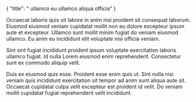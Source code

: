 {
  "title": " ullamco eu ullamco aliqua officia"
}

Occaecat laboris quis sit labore in anim nisi proident sit consequat laborum. Eiusmod eiusmod veniam cupidatat mollit non eu dolore excepteur ipsum aute et excepteur. Ullamco sunt mollit minim fugiat do veniam eiusmod ullamco. Eu anim eu incididunt elit voluptate nisi officia veniam.

Sint sint fugiat incididunt proident ipsum voluptate exercitation laboris ullamco fugiat. Id nulla Lorem eiusmod enim reprehenderit. Consectetur sunt ex commodo aliquip velit.

Duis ex eiusmod quis esse. Proident esse enim quis ut. Sint nulla nisi veniam quis incididunt exercitation sit tempor ad anim sunt aliqua aute sit. Occaecat cupidatat culpa velit excepteur est proident id velit. Do veniam mollit cupidatat fugiat reprehenderit velit incididunt.